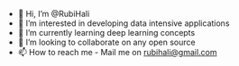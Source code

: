 - 👋 Hi, I’m @RubiHali
- 👀 I’m interested in developing data intensive applications
- 🌱 I’m currently learning deep learning concepts
- 💞️ I’m looking to collaborate on any open source
- 📫 How to reach me - Mail me on rubihali@gmail.com

<!---
RubiHali/RubiHali is a ✨ special ✨ repository because its `README.md` (this file) appears on your GitHub profile.
You can click the Preview link to take a look at your changes.
--->
